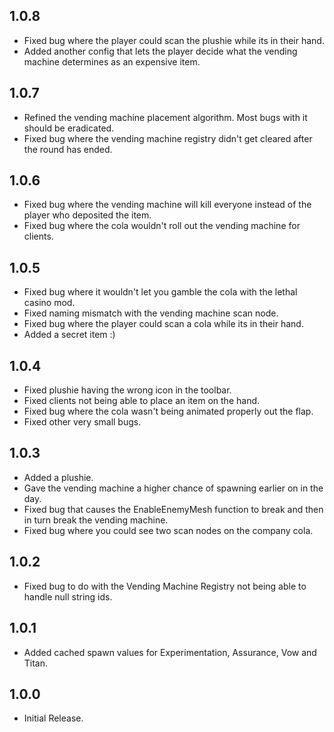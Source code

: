 ## 1.0.8
* Fixed bug where the player could scan the plushie while its in their hand.
* Added another config that lets the player decide what the vending machine determines as an expensive item.

## 1.0.7
* Refined the vending machine placement algorithm. Most bugs with it should be eradicated.
* Fixed bug where the vending machine registry didn't get cleared after the round has ended.

## 1.0.6
* Fixed bug where the vending machine will kill everyone instead of the player who deposited the item.
* Fixed bug where the cola wouldn't roll out the vending machine for clients.

## 1.0.5
* Fixed bug where it wouldn't let you gamble the cola with the lethal casino mod.
* Fixed naming mismatch with the vending machine scan node.
* Fixed bug where the player could scan a cola while its in their hand.
* Added a secret item :)

## 1.0.4
* Fixed plushie having the wrong icon in the toolbar.
* Fixed clients not being able to place an item on the hand.
* Fixed bug where the cola wasn't being animated properly out the flap.
* Fixed other very small bugs.

## 1.0.3
* Added a plushie.
* Gave the vending machine a higher chance of spawning earlier on in the day.
* Fixed bug that causes the EnableEnemyMesh function to break and then in turn break the vending machine.
* Fixed bug where you could see two scan nodes on the company cola.

## 1.0.2
* Fixed bug to do with the Vending Machine Registry not being able to handle null string ids.

## 1.0.1
* Added cached spawn values for Experimentation, Assurance, Vow and Titan.

## 1.0.0
* Initial Release.
